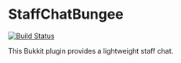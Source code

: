 StaffChatBungee
===============
[![Build Status](https://drone.io/github.com/jdersen/staffchatbungee/status.png)](https://drone.io/github.com/jdersen/staffchatbungee/latest)

This Bukkit plugin provides a lightweight staff chat.

